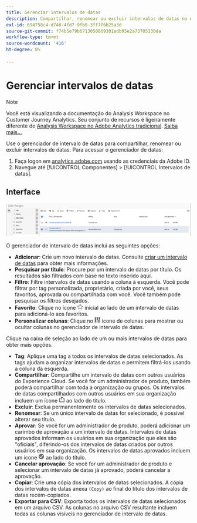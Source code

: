```yaml
---
title: Gerenciar intervalos de datas
description: Compartilhar, renomear ou excluir intervalos de datas no Analysis Workspace.
exl-id: 694758c4-d740-4fd7-9fb0-3ff7f6b25a3d
source-git-commit: f74b5e79b6713050869301adb95e2a73705330da
workflow-type: tm+mt
source-wordcount: '416'
ht-degree: 8%

---
```


# Gerenciar intervalos de datas

>[!NOTE]
>
>Você está visualizando a documentação do Analysis Workspace no Customer Journey Analytics. Seu conjunto de recursos é ligeiramente diferente do [Analysis Workspace no Adobe Analytics tradicional](https://experienceleague.adobe.com/docs/analytics/analyze/analysis-workspace/home.html). [Saiba mais...](/help/getting-started/cja-aa.md)

Use o gerenciador de intervalo de datas para compartilhar, renomear ou excluir intervalos de datas. Para acessar o gerenciador de datas:

1. Faça logon em [analytics.adobe.com](https://analytics.adobe.com) usando as credenciais da Adobe ID.
1. Navegue até [!UICONTROL Componentes] > [!UICONTROL Intervalos de datas].

## Interface

![Interface do usuário](../assets/date-range-ui.png)

O gerenciador de intervalo de datas inclui as seguintes opções:

* **Adicionar**: Crie um novo intervalo de datas. Consulte [criar um intervalo de datas](create.md) para obter mais informações.
* **Pesquisar por título**: Procure por um intervalo de datas por título. Os resultados são filtrados com base no texto inserido aqui.
* **Filtro**: Filtre intervalos de datas usando a coluna à esquerda. Você pode filtrar por tag personalizada, proprietário, criada por você, seus favoritos, aprovada ou compartilhada com você. Você também pode pesquisar os filtros desejados.
* **Favorito**: Clique no ícone  ![](../assets/star.png) inicial ao lado de um intervalo de datas para adicioná-lo aos favoritos.
* **Personalizar colunas**: Clique no  ![](../assets/columns.png) ícone de colunas para mostrar ou ocultar colunas no gerenciador de intervalo de datas.

Clique na caixa de seleção ao lado de um ou mais intervalos de datas para obter mais opções.

* **Tag**: Aplique uma tag a todos os intervalos de datas selecionados. As tags ajudam a organizar intervalos de datas e permitem filtrá-los usando a coluna da esquerda.
* **Compartilhar**: Compartilhe um intervalo de datas com outros usuários do Experience Cloud. Se você for um administrador de produto, também poderá compartilhar com toda a organização ou grupos. Os intervalos de datas compartilhados com outros usuários em sua organização incluem um ícone ![shared](../assets/shared.png) ao lado do título.
* **Excluir**: Exclua permanentemente os intervalos de datas selecionados.
* **Renomear**: Se um único intervalo de datas for selecionado, é possível alterar seu título.
* **Aprovar**: Se você for um administrador de produto, poderá adicionar um carimbo de aprovação a um intervalo de datas. Intervalos de datas aprovados informam os usuários em sua organização que eles são &quot;oficiais&quot;, diferindo-os dos intervalos de datas criados por outros usuários em sua organização. Os intervalos de datas aprovados incluem um ícone ![aprovado](../assets/approved.png) ao lado do título.
* **Cancelar aprovação**: Se você for um administrador de produto e selecionar um intervalo de datas já aprovado, poderá cancelar a aprovação.
* **Copiar**: Crie uma cópia dos intervalos de datas selecionados. A cópia dos intervalos de datas anexa `(Copy)` ao final do título dos intervalos de datas recém-copiados.
* **Exportar para CSV**: Exporta todos os intervalos de datas selecionados em um arquivo CSV. As colunas no arquivo CSV resultante incluem todas as colunas visíveis no gerenciador de intervalo de datas.
